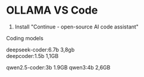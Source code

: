 # OLLAMA VS Code

1. Install "Continue - open-source AI code assistant"



Coding models  

deepseek-coder:6.7b 3,8gb  
deepcoder:1.5b  1,1GB  



qwen2.5-coder:3b 1.9GB 
qwen3:4b 2,6GB  